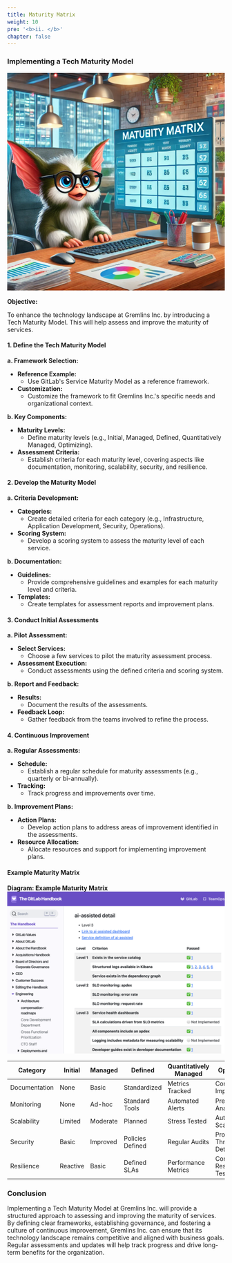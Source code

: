 ```yaml
---
title: Maturity Matrix
weight: 10
pre: '<b>ii. </b>'
chapter: false
---
```


### Implementing a Tech Maturity Model

![Maturity Matrix](images/gremlins-mm.png)

**Objective:**

To enhance the technology landscape at Gremlins Inc. by introducing a Tech Maturity Model. This will help assess and improve the maturity of services.

#### 1. Define the Tech Maturity Model

**a. Framework Selection:**
- **Reference Example:**
  - Use GitLab's Service Maturity Model as a reference framework.
- **Customization:**
  - Customize the framework to fit Gremlins Inc.'s specific needs and organizational context.

**b. Key Components:**
- **Maturity Levels:**
  - Define maturity levels (e.g., Initial, Managed, Defined, Quantitatively Managed, Optimizing).
- **Assessment Criteria:**
  - Establish criteria for each maturity level, covering aspects like documentation, monitoring, scalability, security, and resilience.

#### 2. Develop the Maturity Model

**a. Criteria Development:**
- **Categories:**
  - Create detailed criteria for each category (e.g., Infrastructure, Application Development, Security, Operations).
- **Scoring System:**
  - Develop a scoring system to assess the maturity level of each service.

**b. Documentation:**
- **Guidelines:**
  - Provide comprehensive guidelines and examples for each maturity level and criteria.
- **Templates:**
  - Create templates for assessment reports and improvement plans.

#### 3. Conduct Initial Assessments

**a. Pilot Assessment:**
- **Select Services:**
  - Choose a few services to pilot the maturity assessment process.
- **Assessment Execution:**
  - Conduct assessments using the defined criteria and scoring system.

**b. Report and Feedback:**
- **Results:**
  - Document the results of the assessments.
- **Feedback Loop:**
  - Gather feedback from the teams involved to refine the process.

#### 4. Continuous Improvement

**a. Regular Assessments:**
- **Schedule:**
  - Establish a regular schedule for maturity assessments (e.g., quarterly or bi-annually).
- **Tracking:**
  - Track progress and improvements over time.

**b. Improvement Plans:**
- **Action Plans:**
  - Develop action plans to address areas of improvement identified in the assessments.
- **Resource Allocation:**
  - Allocate resources and support for implementing improvement plans.

#### Example Maturity Matrix

**Diagram: Example Maturity Matrix**
![Maturity Matrix](images/maturity-matrix-example.png)


| Category             | Initial | Managed | Defined | Quantitatively Managed | Optimizing |
|----------------------|---------|---------|---------|------------------------|------------|
| Documentation        | None    | Basic   | Standardized | Metrics Tracked       | Continuously Improved |
| Monitoring           | None    | Ad-hoc  | Standard Tools | Automated Alerts     | Predictive Analysis  |
| Scalability          | Limited | Moderate| Planned | Stress Tested          | Auto-Scaling          |
| Security             | Basic   | Improved| Policies Defined | Regular Audits       | Proactive Threat Detection |
| Resilience           | Reactive| Basic   | Defined SLAs | Performance Metrics   | Continuous Resilience Testing |

### Conclusion
Implementing a Tech Maturity Model at Gremlins Inc. will provide a structured approach to assessing and improving the maturity of services. By defining clear frameworks, establishing governance, and fostering a culture of continuous improvement, Gremlins Inc. can ensure that its technology landscape remains competitive and aligned with business goals. Regular assessments and updates will help track progress and drive long-term benefits for the organization.